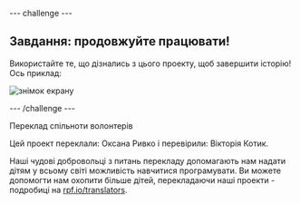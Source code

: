 --- challenge ---

## Завдання: продовжуйте працювати!

Використайте те, що дізнались з цього проекту, щоб завершити історію! Ось приклад:

![знімок екрану](images/story-final.png)

--- /challenge ---

Переклад спільноти волонтерів

Цей проект переклали: Оксана Ривко і перевірили: Вікторія Котик.

Наші чудові добровольці з питань перекладу допомагають нам надати дітям у всьому світі можливість навчитися програмувати. Ви можете допомогти нам охопити більше дітей, перекладаючи наші проекти - подробиці на [rpf.io/translators](https://rpf.io/translators).